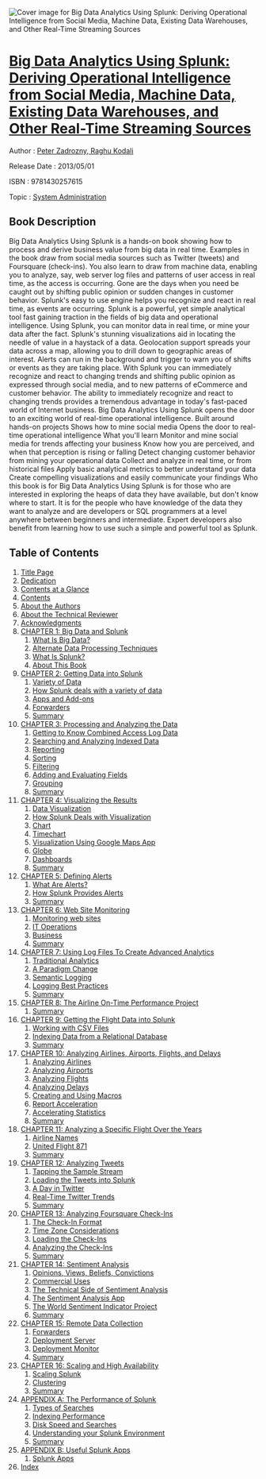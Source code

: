 ![Cover image for Big Data Analytics Using Splunk: Deriving Operational Intelligence from Social Media, Machine Data, Existing Data Warehouses, and Other Real-Time Streaming Sources](https://imgdetail.ebookreading.net/cover/cover/system_admin/EB9781430257615.jpg)

[Big Data Analytics Using Splunk: Deriving Operational Intelligence from Social Media, Machine Data, Existing Data Warehouses, and Other Real-Time Streaming Sources](https://ebookreading.net/view/book/Big+Data+Analytics+Using+Splunk%3A+Deriving+Operational+Intelligence+from+Social+Media%2C+Machine+Data%2C+Existing+Data+Warehouses%2C+and+Other+Real-Time+Streaming+Sources-EB9781430257615_1.html "Big Data Analytics Using Splunk: Deriving Operational Intelligence from Social Media, Machine Data, Existing Data Warehouses, and Other Real-Time Streaming Sources")
====================================================================================================================

Author : [Peter Zadrozny](https://ebookreading.net/search/author/Peter+Zadrozny),[ Raghu Kodali](https://ebookreading.net/search/author/+Raghu+Kodali)

Release Date : 2013/05/01

ISBN : 9781430257615

Topic : [System Administration](https://ebookreading.net/search/category/system-administration)

Book Description
-----------------

Big Data Analytics Using Splunk is a hands-on book showing how to process and derive business value from big data in real time. Examples in the book draw from social media sources such as Twitter (tweets) and Foursquare (check-ins). You also learn to draw from machine data, enabling you to analyze, say, web server log files and patterns of user access in real time, as the access is occurring. Gone are the days when you need be caught out by shifting public opinion or sudden changes in customer behavior. Splunk's easy to use engine helps you recognize and react in real time, as events are occurring.
Splunk is a powerful, yet simple analytical tool fast gaining traction in the fields of big data and operational intelligence. Using Splunk, you can monitor data in real time, or mine your data after the fact. Splunk's stunning visualizations aid in locating the needle of value in a haystack of a data. Geolocation support spreads your data across a map, allowing you to drill down to geographic areas of interest. Alerts can run in the background and trigger to warn you of shifts or events as they are taking place.
With Splunk you can immediately recognize and react to changing trends and shifting public opinion as expressed through social media, and to new patterns of eCommerce and customer behavior. The ability to immediately recognize and react to changing trends provides a tremendous advantage in today's fast-paced world of Internet business. Big Data Analytics Using Splunk opens the door to an exciting world of real-time operational intelligence.
Built around hands-on projects
Shows how to mine social media
Opens the door to real-time operational intelligence
What you'll learn
Monitor and mine social media for trends affecting your business
Know how you are perceived, and when that perception is rising or falling
Detect changing customer behavior from mining your operational data
Collect and analyze in real time, or from historical files
Apply basic analytical metrics to better understand your data
Create compelling visualizations and easily communicate your findings
Who this book is for
Big Data Analytics Using Splunk is for those who are interested in exploring the heaps of data they have available, but don't know where to start. It is for the people who have knowledge of the data they want to analyze and are developers or SQL programmers at a level anywhere between beginners and intermediate. Expert developers also benefit from learning how to use such a simple and powerful tool as Splunk.
              
Table of Contents
-----------------

1. [Title Page](https://ebookreading.net/view/book/Big+Data+Analytics+Using+Splunk%3A+Deriving+Operational+Intelligence+from+Social+Media%2C+Machine+Data%2C+Existing+Data+Warehouses%2C+and+Other+Real-Time+Streaming+Sources-EB9781430257615_2.html)
1. [Dedication](https://ebookreading.net/view/book/Big+Data+Analytics+Using+Splunk%3A+Deriving+Operational+Intelligence+from+Social+Media%2C+Machine+Data%2C+Existing+Data+Warehouses%2C+and+Other+Real-Time+Streaming+Sources-EB9781430257615_4.html)
1. [Contents at a Glance](https://ebookreading.net/view/book/Big+Data+Analytics+Using+Splunk%3A+Deriving+Operational+Intelligence+from+Social+Media%2C+Machine+Data%2C+Existing+Data+Warehouses%2C+and+Other+Real-Time+Streaming+Sources-EB9781430257615_5.html)
1. [Contents](https://ebookreading.net/view/book/Big+Data+Analytics+Using+Splunk%3A+Deriving+Operational+Intelligence+from+Social+Media%2C+Machine+Data%2C+Existing+Data+Warehouses%2C+and+Other+Real-Time+Streaming+Sources-EB9781430257615_6.html)
1. [About the Authors](https://ebookreading.net/view/book/Big+Data+Analytics+Using+Splunk%3A+Deriving+Operational+Intelligence+from+Social+Media%2C+Machine+Data%2C+Existing+Data+Warehouses%2C+and+Other+Real-Time+Streaming+Sources-EB9781430257615_7.html)
1. [About the Technical Reviewer](https://ebookreading.net/view/book/Big+Data+Analytics+Using+Splunk%3A+Deriving+Operational+Intelligence+from+Social+Media%2C+Machine+Data%2C+Existing+Data+Warehouses%2C+and+Other+Real-Time+Streaming+Sources-EB9781430257615_8.html)
1. [Acknowledgments](https://ebookreading.net/view/book/Big+Data+Analytics+Using+Splunk%3A+Deriving+Operational+Intelligence+from+Social+Media%2C+Machine+Data%2C+Existing+Data+Warehouses%2C+and+Other+Real-Time+Streaming+Sources-EB9781430257615_9.html)
1. [CHAPTER 1: Big Data and Splunk](https://ebookreading.net/view/book/Big+Data+Analytics+Using+Splunk%3A+Deriving+Operational+Intelligence+from+Social+Media%2C+Machine+Data%2C+Existing+Data+Warehouses%2C+and+Other+Real-Time+Streaming+Sources-EB9781430257615_10.html)
    1. [What Is Big Data?](https://ebookreading.net/view/book/Big+Data+Analytics+Using+Splunk%3A+Deriving+Operational+Intelligence+from+Social+Media%2C+Machine+Data%2C+Existing+Data+Warehouses%2C+and+Other+Real-Time+Streaming+Sources-EB9781430257615_10.html#Sec1)
    1. [Alternate Data Processing Techniques](https://ebookreading.net/view/book/Big+Data+Analytics+Using+Splunk%3A+Deriving+Operational+Intelligence+from+Social+Media%2C+Machine+Data%2C+Existing+Data+Warehouses%2C+and+Other+Real-Time+Streaming+Sources-EB9781430257615_10.html#Sec2)
    1. [What Is Splunk?](https://ebookreading.net/view/book/Big+Data+Analytics+Using+Splunk%3A+Deriving+Operational+Intelligence+from+Social+Media%2C+Machine+Data%2C+Existing+Data+Warehouses%2C+and+Other+Real-Time+Streaming+Sources-EB9781430257615_10.html#Sec3)
    1. [About This Book](https://ebookreading.net/view/book/Big+Data+Analytics+Using+Splunk%3A+Deriving+Operational+Intelligence+from+Social+Media%2C+Machine+Data%2C+Existing+Data+Warehouses%2C+and+Other+Real-Time+Streaming+Sources-EB9781430257615_10.html#Sec4)
1. [CHAPTER 2: Getting Data into Splunk](https://ebookreading.net/view/book/Big+Data+Analytics+Using+Splunk%3A+Deriving+Operational+Intelligence+from+Social+Media%2C+Machine+Data%2C+Existing+Data+Warehouses%2C+and+Other+Real-Time+Streaming+Sources-EB9781430257615_11.html)
    1. [Variety of Data](https://ebookreading.net/view/book/Big+Data+Analytics+Using+Splunk%3A+Deriving+Operational+Intelligence+from+Social+Media%2C+Machine+Data%2C+Existing+Data+Warehouses%2C+and+Other+Real-Time+Streaming+Sources-EB9781430257615_11.html#Sec1)
    1. [How Splunk deals with a variety of data](https://ebookreading.net/view/book/Big+Data+Analytics+Using+Splunk%3A+Deriving+Operational+Intelligence+from+Social+Media%2C+Machine+Data%2C+Existing+Data+Warehouses%2C+and+Other+Real-Time+Streaming+Sources-EB9781430257615_11.html#Sec2)
    1. [Apps and Add-ons](https://ebookreading.net/view/book/Big+Data+Analytics+Using+Splunk%3A+Deriving+Operational+Intelligence+from+Social+Media%2C+Machine+Data%2C+Existing+Data+Warehouses%2C+and+Other+Real-Time+Streaming+Sources-EB9781430257615_11.html#Sec9)
    1. [Forwarders](https://ebookreading.net/view/book/Big+Data+Analytics+Using+Splunk%3A+Deriving+Operational+Intelligence+from+Social+Media%2C+Machine+Data%2C+Existing+Data+Warehouses%2C+and+Other+Real-Time+Streaming+Sources-EB9781430257615_11.html#Sec10)
    1. [Summary](https://ebookreading.net/view/book/Big+Data+Analytics+Using+Splunk%3A+Deriving+Operational+Intelligence+from+Social+Media%2C+Machine+Data%2C+Existing+Data+Warehouses%2C+and+Other+Real-Time+Streaming+Sources-EB9781430257615_11.html#Sec11)
1. [CHAPTER 3: Processing and Analyzing the Data](https://ebookreading.net/view/book/Big+Data+Analytics+Using+Splunk%3A+Deriving+Operational+Intelligence+from+Social+Media%2C+Machine+Data%2C+Existing+Data+Warehouses%2C+and+Other+Real-Time+Streaming+Sources-EB9781430257615_12.html)
    1. [Getting to Know Combined Access Log Data](https://ebookreading.net/view/book/Big+Data+Analytics+Using+Splunk%3A+Deriving+Operational+Intelligence+from+Social+Media%2C+Machine+Data%2C+Existing+Data+Warehouses%2C+and+Other+Real-Time+Streaming+Sources-EB9781430257615_12.html#Sec1)
    1. [Searching and Analyzing Indexed Data](https://ebookreading.net/view/book/Big+Data+Analytics+Using+Splunk%3A+Deriving+Operational+Intelligence+from+Social+Media%2C+Machine+Data%2C+Existing+Data+Warehouses%2C+and+Other+Real-Time+Streaming+Sources-EB9781430257615_12.html#Sec2)
    1. [Reporting](https://ebookreading.net/view/book/Big+Data+Analytics+Using+Splunk%3A+Deriving+Operational+Intelligence+from+Social+Media%2C+Machine+Data%2C+Existing+Data+Warehouses%2C+and+Other+Real-Time+Streaming+Sources-EB9781430257615_12.html#Sec3)
    1. [Sorting](https://ebookreading.net/view/book/Big+Data+Analytics+Using+Splunk%3A+Deriving+Operational+Intelligence+from+Social+Media%2C+Machine+Data%2C+Existing+Data+Warehouses%2C+and+Other+Real-Time+Streaming+Sources-EB9781430257615_12.html#Sec10)
    1. [Filtering](https://ebookreading.net/view/book/Big+Data+Analytics+Using+Splunk%3A+Deriving+Operational+Intelligence+from+Social+Media%2C+Machine+Data%2C+Existing+Data+Warehouses%2C+and+Other+Real-Time+Streaming+Sources-EB9781430257615_12.html#Sec11)
    1. [Adding and Evaluating Fields](https://ebookreading.net/view/book/Big+Data+Analytics+Using+Splunk%3A+Deriving+Operational+Intelligence+from+Social+Media%2C+Machine+Data%2C+Existing+Data+Warehouses%2C+and+Other+Real-Time+Streaming+Sources-EB9781430257615_12.html#Sec12)
    1. [Grouping](https://ebookreading.net/view/book/Big+Data+Analytics+Using+Splunk%3A+Deriving+Operational+Intelligence+from+Social+Media%2C+Machine+Data%2C+Existing+Data+Warehouses%2C+and+Other+Real-Time+Streaming+Sources-EB9781430257615_12.html#Sec13)
    1. [Summary](https://ebookreading.net/view/book/Big+Data+Analytics+Using+Splunk%3A+Deriving+Operational+Intelligence+from+Social+Media%2C+Machine+Data%2C+Existing+Data+Warehouses%2C+and+Other+Real-Time+Streaming+Sources-EB9781430257615_12.html#Sec14)
1. [CHAPTER 4: Visualizing the Results](https://ebookreading.net/view/book/Big+Data+Analytics+Using+Splunk%3A+Deriving+Operational+Intelligence+from+Social+Media%2C+Machine+Data%2C+Existing+Data+Warehouses%2C+and+Other+Real-Time+Streaming+Sources-EB9781430257615_13.html)
    1. [Data Visualization](https://ebookreading.net/view/book/Big+Data+Analytics+Using+Splunk%3A+Deriving+Operational+Intelligence+from+Social+Media%2C+Machine+Data%2C+Existing+Data+Warehouses%2C+and+Other+Real-Time+Streaming+Sources-EB9781430257615_13.html#Sec1)
    1. [How Splunk Deals with Visualization](https://ebookreading.net/view/book/Big+Data+Analytics+Using+Splunk%3A+Deriving+Operational+Intelligence+from+Social+Media%2C+Machine+Data%2C+Existing+Data+Warehouses%2C+and+Other+Real-Time+Streaming+Sources-EB9781430257615_13.html#Sec2)
    1. [Chart](https://ebookreading.net/view/book/Big+Data+Analytics+Using+Splunk%3A+Deriving+Operational+Intelligence+from+Social+Media%2C+Machine+Data%2C+Existing+Data+Warehouses%2C+and+Other+Real-Time+Streaming+Sources-EB9781430257615_13.html#Sec3)
    1. [Timechart](https://ebookreading.net/view/book/Big+Data+Analytics+Using+Splunk%3A+Deriving+Operational+Intelligence+from+Social+Media%2C+Machine+Data%2C+Existing+Data+Warehouses%2C+and+Other+Real-Time+Streaming+Sources-EB9781430257615_13.html#Sec9)
    1. [Visualization Using Google Maps App](https://ebookreading.net/view/book/Big+Data+Analytics+Using+Splunk%3A+Deriving+Operational+Intelligence+from+Social+Media%2C+Machine+Data%2C+Existing+Data+Warehouses%2C+and+Other+Real-Time+Streaming+Sources-EB9781430257615_13.html#Sec12)
    1. [Globe](https://ebookreading.net/view/book/Big+Data+Analytics+Using+Splunk%3A+Deriving+Operational+Intelligence+from+Social+Media%2C+Machine+Data%2C+Existing+Data+Warehouses%2C+and+Other+Real-Time+Streaming+Sources-EB9781430257615_13.html#Sec13)
    1. [Dashboards](https://ebookreading.net/view/book/Big+Data+Analytics+Using+Splunk%3A+Deriving+Operational+Intelligence+from+Social+Media%2C+Machine+Data%2C+Existing+Data+Warehouses%2C+and+Other+Real-Time+Streaming+Sources-EB9781430257615_13.html#Sec14)
    1. [Summary](https://ebookreading.net/view/book/Big+Data+Analytics+Using+Splunk%3A+Deriving+Operational+Intelligence+from+Social+Media%2C+Machine+Data%2C+Existing+Data+Warehouses%2C+and+Other+Real-Time+Streaming+Sources-EB9781430257615_13.html#Sec15)
1. [CHAPTER 5: Defining Alerts](https://ebookreading.net/view/book/Big+Data+Analytics+Using+Splunk%3A+Deriving+Operational+Intelligence+from+Social+Media%2C+Machine+Data%2C+Existing+Data+Warehouses%2C+and+Other+Real-Time+Streaming+Sources-EB9781430257615_14.html)
    1. [What Are Alerts?](https://ebookreading.net/view/book/Big+Data+Analytics+Using+Splunk%3A+Deriving+Operational+Intelligence+from+Social+Media%2C+Machine+Data%2C+Existing+Data+Warehouses%2C+and+Other+Real-Time+Streaming+Sources-EB9781430257615_14.html#Sec1)
    1. [How Splunk Provides Alerts](https://ebookreading.net/view/book/Big+Data+Analytics+Using+Splunk%3A+Deriving+Operational+Intelligence+from+Social+Media%2C+Machine+Data%2C+Existing+Data+Warehouses%2C+and+Other+Real-Time+Streaming+Sources-EB9781430257615_14.html#Sec2)
    1. [Summary](https://ebookreading.net/view/book/Big+Data+Analytics+Using+Splunk%3A+Deriving+Operational+Intelligence+from+Social+Media%2C+Machine+Data%2C+Existing+Data+Warehouses%2C+and+Other+Real-Time+Streaming+Sources-EB9781430257615_14.html#Sec6)
1. [CHAPTER 6: Web Site Monitoring](https://ebookreading.net/view/book/Big+Data+Analytics+Using+Splunk%3A+Deriving+Operational+Intelligence+from+Social+Media%2C+Machine+Data%2C+Existing+Data+Warehouses%2C+and+Other+Real-Time+Streaming+Sources-EB9781430257615_15.html)
    1. [Monitoring web sites](https://ebookreading.net/view/book/Big+Data+Analytics+Using+Splunk%3A+Deriving+Operational+Intelligence+from+Social+Media%2C+Machine+Data%2C+Existing+Data+Warehouses%2C+and+Other+Real-Time+Streaming+Sources-EB9781430257615_15.html#Sec1)
    1. [IT Operations](https://ebookreading.net/view/book/Big+Data+Analytics+Using+Splunk%3A+Deriving+Operational+Intelligence+from+Social+Media%2C+Machine+Data%2C+Existing+Data+Warehouses%2C+and+Other+Real-Time+Streaming+Sources-EB9781430257615_15.html#Sec2)
    1. [Business](https://ebookreading.net/view/book/Big+Data+Analytics+Using+Splunk%3A+Deriving+Operational+Intelligence+from+Social+Media%2C+Machine+Data%2C+Existing+Data+Warehouses%2C+and+Other+Real-Time+Streaming+Sources-EB9781430257615_15.html#Sec8)
    1. [Summary](https://ebookreading.net/view/book/Big+Data+Analytics+Using+Splunk%3A+Deriving+Operational+Intelligence+from+Social+Media%2C+Machine+Data%2C+Existing+Data+Warehouses%2C+and+Other+Real-Time+Streaming+Sources-EB9781430257615_15.html#Sec12)
1. [CHAPTER 7: Using Log Files To Create Advanced Analytics](https://ebookreading.net/view/book/Big+Data+Analytics+Using+Splunk%3A+Deriving+Operational+Intelligence+from+Social+Media%2C+Machine+Data%2C+Existing+Data+Warehouses%2C+and+Other+Real-Time+Streaming+Sources-EB9781430257615_16.html)
    1. [Traditional Analytics](https://ebookreading.net/view/book/Big+Data+Analytics+Using+Splunk%3A+Deriving+Operational+Intelligence+from+Social+Media%2C+Machine+Data%2C+Existing+Data+Warehouses%2C+and+Other+Real-Time+Streaming+Sources-EB9781430257615_16.html#Sec1)
    1. [A Paradigm Change](https://ebookreading.net/view/book/Big+Data+Analytics+Using+Splunk%3A+Deriving+Operational+Intelligence+from+Social+Media%2C+Machine+Data%2C+Existing+Data+Warehouses%2C+and+Other+Real-Time+Streaming+Sources-EB9781430257615_16.html#Sec2)
    1. [Semantic Logging](https://ebookreading.net/view/book/Big+Data+Analytics+Using+Splunk%3A+Deriving+Operational+Intelligence+from+Social+Media%2C+Machine+Data%2C+Existing+Data+Warehouses%2C+and+Other+Real-Time+Streaming+Sources-EB9781430257615_16.html#Sec3)
    1. [Logging Best Practices](https://ebookreading.net/view/book/Big+Data+Analytics+Using+Splunk%3A+Deriving+Operational+Intelligence+from+Social+Media%2C+Machine+Data%2C+Existing+Data+Warehouses%2C+and+Other+Real-Time+Streaming+Sources-EB9781430257615_16.html#Sec4)
    1. [Summary](https://ebookreading.net/view/book/Big+Data+Analytics+Using+Splunk%3A+Deriving+Operational+Intelligence+from+Social+Media%2C+Machine+Data%2C+Existing+Data+Warehouses%2C+and+Other+Real-Time+Streaming+Sources-EB9781430257615_16.html#Sec5)
1. [CHAPTER 8: The Airline On-Time Performance Project](https://ebookreading.net/view/book/Big+Data+Analytics+Using+Splunk%3A+Deriving+Operational+Intelligence+from+Social+Media%2C+Machine+Data%2C+Existing+Data+Warehouses%2C+and+Other+Real-Time+Streaming+Sources-EB9781430257615_17.html)
    1. [Summary](https://ebookreading.net/view/book/Big+Data+Analytics+Using+Splunk%3A+Deriving+Operational+Intelligence+from+Social+Media%2C+Machine+Data%2C+Existing+Data+Warehouses%2C+and+Other+Real-Time+Streaming+Sources-EB9781430257615_17.html#Sec1)
1. [CHAPTER 9: Getting the Flight Data into Splunk](https://ebookreading.net/view/book/Big+Data+Analytics+Using+Splunk%3A+Deriving+Operational+Intelligence+from+Social+Media%2C+Machine+Data%2C+Existing+Data+Warehouses%2C+and+Other+Real-Time+Streaming+Sources-EB9781430257615_18.html)
    1. [Working with CSV Files](https://ebookreading.net/view/book/Big+Data+Analytics+Using+Splunk%3A+Deriving+Operational+Intelligence+from+Social+Media%2C+Machine+Data%2C+Existing+Data+Warehouses%2C+and+Other+Real-Time+Streaming+Sources-EB9781430257615_18.html#Sec1)
    1. [Indexing Data from a Relational Database](https://ebookreading.net/view/book/Big+Data+Analytics+Using+Splunk%3A+Deriving+Operational+Intelligence+from+Social+Media%2C+Machine+Data%2C+Existing+Data+Warehouses%2C+and+Other+Real-Time+Streaming+Sources-EB9781430257615_18.html#Sec10)
    1. [Summary](https://ebookreading.net/view/book/Big+Data+Analytics+Using+Splunk%3A+Deriving+Operational+Intelligence+from+Social+Media%2C+Machine+Data%2C+Existing+Data+Warehouses%2C+and+Other+Real-Time+Streaming+Sources-EB9781430257615_18.html#Sec13)
1. [CHAPTER 10: Analyzing Airlines, Airports, Flights, and Delays](https://ebookreading.net/view/book/Big+Data+Analytics+Using+Splunk%3A+Deriving+Operational+Intelligence+from+Social+Media%2C+Machine+Data%2C+Existing+Data+Warehouses%2C+and+Other+Real-Time+Streaming+Sources-EB9781430257615_19.html)
    1. [Analyzing Airlines](https://ebookreading.net/view/book/Big+Data+Analytics+Using+Splunk%3A+Deriving+Operational+Intelligence+from+Social+Media%2C+Machine+Data%2C+Existing+Data+Warehouses%2C+and+Other+Real-Time+Streaming+Sources-EB9781430257615_19.html#Sec1)
    1. [Analyzing Airports](https://ebookreading.net/view/book/Big+Data+Analytics+Using+Splunk%3A+Deriving+Operational+Intelligence+from+Social+Media%2C+Machine+Data%2C+Existing+Data+Warehouses%2C+and+Other+Real-Time+Streaming+Sources-EB9781430257615_19.html#Sec4)
    1. [Analyzing Flights](https://ebookreading.net/view/book/Big+Data+Analytics+Using+Splunk%3A+Deriving+Operational+Intelligence+from+Social+Media%2C+Machine+Data%2C+Existing+Data+Warehouses%2C+and+Other+Real-Time+Streaming+Sources-EB9781430257615_19.html#Sec5)
    1. [Analyzing Delays](https://ebookreading.net/view/book/Big+Data+Analytics+Using+Splunk%3A+Deriving+Operational+Intelligence+from+Social+Media%2C+Machine+Data%2C+Existing+Data+Warehouses%2C+and+Other+Real-Time+Streaming+Sources-EB9781430257615_19.html#Sec6)
    1. [Creating and Using Macros](https://ebookreading.net/view/book/Big+Data+Analytics+Using+Splunk%3A+Deriving+Operational+Intelligence+from+Social+Media%2C+Machine+Data%2C+Existing+Data+Warehouses%2C+and+Other+Real-Time+Streaming+Sources-EB9781430257615_19.html#Sec10)
    1. [Report Acceleration](https://ebookreading.net/view/book/Big+Data+Analytics+Using+Splunk%3A+Deriving+Operational+Intelligence+from+Social+Media%2C+Machine+Data%2C+Existing+Data+Warehouses%2C+and+Other+Real-Time+Streaming+Sources-EB9781430257615_19.html#Sec11)
    1. [Accelerating Statistics](https://ebookreading.net/view/book/Big+Data+Analytics+Using+Splunk%3A+Deriving+Operational+Intelligence+from+Social+Media%2C+Machine+Data%2C+Existing+Data+Warehouses%2C+and+Other+Real-Time+Streaming+Sources-EB9781430257615_19.html#Sec12)
    1. [Summary](https://ebookreading.net/view/book/Big+Data+Analytics+Using+Splunk%3A+Deriving+Operational+Intelligence+from+Social+Media%2C+Machine+Data%2C+Existing+Data+Warehouses%2C+and+Other+Real-Time+Streaming+Sources-EB9781430257615_19.html#Sec13)
1. [CHAPTER 11: Analyzing a Specific Flight Over the Years](https://ebookreading.net/view/book/Big+Data+Analytics+Using+Splunk%3A+Deriving+Operational+Intelligence+from+Social+Media%2C+Machine+Data%2C+Existing+Data+Warehouses%2C+and+Other+Real-Time+Streaming+Sources-EB9781430257615_20.html)
    1. [Airline Names](https://ebookreading.net/view/book/Big+Data+Analytics+Using+Splunk%3A+Deriving+Operational+Intelligence+from+Social+Media%2C+Machine+Data%2C+Existing+Data+Warehouses%2C+and+Other+Real-Time+Streaming+Sources-EB9781430257615_20.html#Sec1)
    1. [United Flight 871](https://ebookreading.net/view/book/Big+Data+Analytics+Using+Splunk%3A+Deriving+Operational+Intelligence+from+Social+Media%2C+Machine+Data%2C+Existing+Data+Warehouses%2C+and+Other+Real-Time+Streaming+Sources-EB9781430257615_20.html#Sec4)
    1. [Summary](https://ebookreading.net/view/book/Big+Data+Analytics+Using+Splunk%3A+Deriving+Operational+Intelligence+from+Social+Media%2C+Machine+Data%2C+Existing+Data+Warehouses%2C+and+Other+Real-Time+Streaming+Sources-EB9781430257615_20.html#Sec5)
1. [CHAPTER 12: Analyzing Tweets](https://ebookreading.net/view/book/Big+Data+Analytics+Using+Splunk%3A+Deriving+Operational+Intelligence+from+Social+Media%2C+Machine+Data%2C+Existing+Data+Warehouses%2C+and+Other+Real-Time+Streaming+Sources-EB9781430257615_21.html)
    1. [Tapping the Sample Stream](https://ebookreading.net/view/book/Big+Data+Analytics+Using+Splunk%3A+Deriving+Operational+Intelligence+from+Social+Media%2C+Machine+Data%2C+Existing+Data+Warehouses%2C+and+Other+Real-Time+Streaming+Sources-EB9781430257615_21.html#Sec1)
    1. [Loading the Tweets into Splunk](https://ebookreading.net/view/book/Big+Data+Analytics+Using+Splunk%3A+Deriving+Operational+Intelligence+from+Social+Media%2C+Machine+Data%2C+Existing+Data+Warehouses%2C+and+Other+Real-Time+Streaming+Sources-EB9781430257615_21.html#Sec2)
    1. [A Day in Twitter](https://ebookreading.net/view/book/Big+Data+Analytics+Using+Splunk%3A+Deriving+Operational+Intelligence+from+Social+Media%2C+Machine+Data%2C+Existing+Data+Warehouses%2C+and+Other+Real-Time+Streaming+Sources-EB9781430257615_21.html#Sec3)
    1. [Real-Time Twitter Trends](https://ebookreading.net/view/book/Big+Data+Analytics+Using+Splunk%3A+Deriving+Operational+Intelligence+from+Social+Media%2C+Machine+Data%2C+Existing+Data+Warehouses%2C+and+Other+Real-Time+Streaming+Sources-EB9781430257615_21.html#Sec5)
    1. [Summary](https://ebookreading.net/view/book/Big+Data+Analytics+Using+Splunk%3A+Deriving+Operational+Intelligence+from+Social+Media%2C+Machine+Data%2C+Existing+Data+Warehouses%2C+and+Other+Real-Time+Streaming+Sources-EB9781430257615_21.html#Sec6)
1. [CHAPTER 13: Analyzing Foursquare Check-Ins](https://ebookreading.net/view/book/Big+Data+Analytics+Using+Splunk%3A+Deriving+Operational+Intelligence+from+Social+Media%2C+Machine+Data%2C+Existing+Data+Warehouses%2C+and+Other+Real-Time+Streaming+Sources-EB9781430257615_22.html)
    1. [The Check-In Format](https://ebookreading.net/view/book/Big+Data+Analytics+Using+Splunk%3A+Deriving+Operational+Intelligence+from+Social+Media%2C+Machine+Data%2C+Existing+Data+Warehouses%2C+and+Other+Real-Time+Streaming+Sources-EB9781430257615_22.html#Sec1)
    1. [Time Zone Considerations](https://ebookreading.net/view/book/Big+Data+Analytics+Using+Splunk%3A+Deriving+Operational+Intelligence+from+Social+Media%2C+Machine+Data%2C+Existing+Data+Warehouses%2C+and+Other+Real-Time+Streaming+Sources-EB9781430257615_22.html#Sec3)
    1. [Loading the Check-Ins](https://ebookreading.net/view/book/Big+Data+Analytics+Using+Splunk%3A+Deriving+Operational+Intelligence+from+Social+Media%2C+Machine+Data%2C+Existing+Data+Warehouses%2C+and+Other+Real-Time+Streaming+Sources-EB9781430257615_22.html#Sec4)
    1. [Analyzing the Check-Ins](https://ebookreading.net/view/book/Big+Data+Analytics+Using+Splunk%3A+Deriving+Operational+Intelligence+from+Social+Media%2C+Machine+Data%2C+Existing+Data+Warehouses%2C+and+Other+Real-Time+Streaming+Sources-EB9781430257615_22.html#Sec5)
    1. [Summary](https://ebookreading.net/view/book/Big+Data+Analytics+Using+Splunk%3A+Deriving+Operational+Intelligence+from+Social+Media%2C+Machine+Data%2C+Existing+Data+Warehouses%2C+and+Other+Real-Time+Streaming+Sources-EB9781430257615_22.html#Sec11)
1. [CHAPTER 14: Sentiment Analysis](https://ebookreading.net/view/book/Big+Data+Analytics+Using+Splunk%3A+Deriving+Operational+Intelligence+from+Social+Media%2C+Machine+Data%2C+Existing+Data+Warehouses%2C+and+Other+Real-Time+Streaming+Sources-EB9781430257615_23.html)
    1. [Opinions, Views, Beliefs, Convictions](https://ebookreading.net/view/book/Big+Data+Analytics+Using+Splunk%3A+Deriving+Operational+Intelligence+from+Social+Media%2C+Machine+Data%2C+Existing+Data+Warehouses%2C+and+Other+Real-Time+Streaming+Sources-EB9781430257615_23.html#Sec1)
    1. [Commercial Uses](https://ebookreading.net/view/book/Big+Data+Analytics+Using+Splunk%3A+Deriving+Operational+Intelligence+from+Social+Media%2C+Machine+Data%2C+Existing+Data+Warehouses%2C+and+Other+Real-Time+Streaming+Sources-EB9781430257615_23.html#Sec2)
    1. [The Technical Side of Sentiment Analysis](https://ebookreading.net/view/book/Big+Data+Analytics+Using+Splunk%3A+Deriving+Operational+Intelligence+from+Social+Media%2C+Machine+Data%2C+Existing+Data+Warehouses%2C+and+Other+Real-Time+Streaming+Sources-EB9781430257615_23.html#Sec3)
    1. [The Sentiment Analysis App](https://ebookreading.net/view/book/Big+Data+Analytics+Using+Splunk%3A+Deriving+Operational+Intelligence+from+Social+Media%2C+Machine+Data%2C+Existing+Data+Warehouses%2C+and+Other+Real-Time+Streaming+Sources-EB9781430257615_23.html#Sec4)
    1. [The World Sentiment Indicator Project](https://ebookreading.net/view/book/Big+Data+Analytics+Using+Splunk%3A+Deriving+Operational+Intelligence+from+Social+Media%2C+Machine+Data%2C+Existing+Data+Warehouses%2C+and+Other+Real-Time+Streaming+Sources-EB9781430257615_23.html#Sec9)
    1. [Summary](https://ebookreading.net/view/book/Big+Data+Analytics+Using+Splunk%3A+Deriving+Operational+Intelligence+from+Social+Media%2C+Machine+Data%2C+Existing+Data+Warehouses%2C+and+Other+Real-Time+Streaming+Sources-EB9781430257615_23.html#Sec14)
1. [CHAPTER 15: Remote Data Collection](https://ebookreading.net/view/book/Big+Data+Analytics+Using+Splunk%3A+Deriving+Operational+Intelligence+from+Social+Media%2C+Machine+Data%2C+Existing+Data+Warehouses%2C+and+Other+Real-Time+Streaming+Sources-EB9781430257615_24.html)
    1. [Forwarders](https://ebookreading.net/view/book/Big+Data+Analytics+Using+Splunk%3A+Deriving+Operational+Intelligence+from+Social+Media%2C+Machine+Data%2C+Existing+Data+Warehouses%2C+and+Other+Real-Time+Streaming+Sources-EB9781430257615_24.html#Sec1)
    1. [Deployment Server](https://ebookreading.net/view/book/Big+Data+Analytics+Using+Splunk%3A+Deriving+Operational+Intelligence+from+Social+Media%2C+Machine+Data%2C+Existing+Data+Warehouses%2C+and+Other+Real-Time+Streaming+Sources-EB9781430257615_24.html#Sec4)
    1. [Deployment Monitor](https://ebookreading.net/view/book/Big+Data+Analytics+Using+Splunk%3A+Deriving+Operational+Intelligence+from+Social+Media%2C+Machine+Data%2C+Existing+Data+Warehouses%2C+and+Other+Real-Time+Streaming+Sources-EB9781430257615_24.html#Sec7)
    1. [Summary](https://ebookreading.net/view/book/Big+Data+Analytics+Using+Splunk%3A+Deriving+Operational+Intelligence+from+Social+Media%2C+Machine+Data%2C+Existing+Data+Warehouses%2C+and+Other+Real-Time+Streaming+Sources-EB9781430257615_24.html#Sec8)
1. [CHAPTER 16: Scaling and High Availability](https://ebookreading.net/view/book/Big+Data+Analytics+Using+Splunk%3A+Deriving+Operational+Intelligence+from+Social+Media%2C+Machine+Data%2C+Existing+Data+Warehouses%2C+and+Other+Real-Time+Streaming+Sources-EB9781430257615_25.html)
    1. [Scaling Splunk](https://ebookreading.net/view/book/Big+Data+Analytics+Using+Splunk%3A+Deriving+Operational+Intelligence+from+Social+Media%2C+Machine+Data%2C+Existing+Data+Warehouses%2C+and+Other+Real-Time+Streaming+Sources-EB9781430257615_25.html#Sec1)
    1. [Clustering](https://ebookreading.net/view/book/Big+Data+Analytics+Using+Splunk%3A+Deriving+Operational+Intelligence+from+Social+Media%2C+Machine+Data%2C+Existing+Data+Warehouses%2C+and+Other+Real-Time+Streaming+Sources-EB9781430257615_25.html#Sec2)
    1. [Summary](https://ebookreading.net/view/book/Big+Data+Analytics+Using+Splunk%3A+Deriving+Operational+Intelligence+from+Social+Media%2C+Machine+Data%2C+Existing+Data+Warehouses%2C+and+Other+Real-Time+Streaming+Sources-EB9781430257615_25.html#Sec4)
1. [APPENDIX A: The Performance of Splunk](https://ebookreading.net/view/book/Big+Data+Analytics+Using+Splunk%3A+Deriving+Operational+Intelligence+from+Social+Media%2C+Machine+Data%2C+Existing+Data+Warehouses%2C+and+Other+Real-Time+Streaming+Sources-EB9781430257615_26.html)
    1. [Types of Searches](https://ebookreading.net/view/book/Big+Data+Analytics+Using+Splunk%3A+Deriving+Operational+Intelligence+from+Social+Media%2C+Machine+Data%2C+Existing+Data+Warehouses%2C+and+Other+Real-Time+Streaming+Sources-EB9781430257615_26.html#Sec1)
    1. [Indexing Performance](https://ebookreading.net/view/book/Big+Data+Analytics+Using+Splunk%3A+Deriving+Operational+Intelligence+from+Social+Media%2C+Machine+Data%2C+Existing+Data+Warehouses%2C+and+Other+Real-Time+Streaming+Sources-EB9781430257615_26.html#Sec8)
    1. [Disk Speed and Searches](https://ebookreading.net/view/book/Big+Data+Analytics+Using+Splunk%3A+Deriving+Operational+Intelligence+from+Social+Media%2C+Machine+Data%2C+Existing+Data+Warehouses%2C+and+Other+Real-Time+Streaming+Sources-EB9781430257615_26.html#Sec9)
    1. [Understanding your Splunk Environment](https://ebookreading.net/view/book/Big+Data+Analytics+Using+Splunk%3A+Deriving+Operational+Intelligence+from+Social+Media%2C+Machine+Data%2C+Existing+Data+Warehouses%2C+and+Other+Real-Time+Streaming+Sources-EB9781430257615_26.html#Sec10)
    1. [Summary](https://ebookreading.net/view/book/Big+Data+Analytics+Using+Splunk%3A+Deriving+Operational+Intelligence+from+Social+Media%2C+Machine+Data%2C+Existing+Data+Warehouses%2C+and+Other+Real-Time+Streaming+Sources-EB9781430257615_26.html#Sec15)
1. [APPENDIX B: Useful Splunk Apps](https://ebookreading.net/view/book/Big+Data+Analytics+Using+Splunk%3A+Deriving+Operational+Intelligence+from+Social+Media%2C+Machine+Data%2C+Existing+Data+Warehouses%2C+and+Other+Real-Time+Streaming+Sources-EB9781430257615_27.html)
    1. [Splunk Apps](https://ebookreading.net/view/book/Big+Data+Analytics+Using+Splunk%3A+Deriving+Operational+Intelligence+from+Social+Media%2C+Machine+Data%2C+Existing+Data+Warehouses%2C+and+Other+Real-Time+Streaming+Sources-EB9781430257615_27.html#Sec1)
1. [Index](https://ebookreading.net/view/book/Big+Data+Analytics+Using+Splunk%3A+Deriving+Operational+Intelligence+from+Social+Media%2C+Machine+Data%2C+Existing+Data+Warehouses%2C+and+Other+Real-Time+Streaming+Sources-EB9781430257615_28.html)
